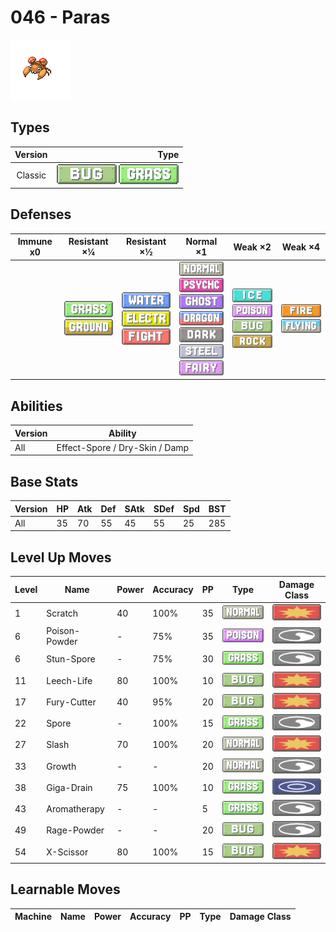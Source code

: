 # 046 - Paras

![paras](../img/pokemon/046.png)

## Types

| Version | Type                                                          |
| :-----: | ------------------------------------------------------------: |
| Classic | ![bug](../img/types/bug.png) ![grass](../img/types/grass.png) |

## Defenses

| Immune x0 | Resistant ×¼                                                            | Resistant ×½                                                                                                           | Normal ×1                                                                                                                                                                                                                                                            | Weak ×2                                                                                                                                 | Weak ×4                                                               |
| --------- | ----------------------------------------------------------------------- | ---------------------------------------------------------------------------------------------------------------------- | -------------------------------------------------------------------------------------------------------------------------------------------------------------------------------------------------------------------------------------------------------------------- | --------------------------------------------------------------------------------------------------------------------------------------- | --------------------------------------------------------------------- |
|           | ![grass](../img/types/grass.png)<br/>![ground](../img/types/ground.png) | ![water](../img/types/water.png)<br/>![electric](../img/types/electric.png)<br/>![fighting](../img/types/fighting.png) | ![normal](../img/types/normal.png)<br/>![psychic](../img/types/psychic.png)<br/>![ghost](../img/types/ghost.png)<br/>![dragon](../img/types/dragon.png)<br/>![dark](../img/types/dark.png)<br/>![steel](../img/types/steel.png)<br/>![fairy](../img/types/fairy.png) | ![ice](../img/types/ice.png)<br/>![poison](../img/types/poison.png)<br/>![bug](../img/types/bug.png)<br/>![rock](../img/types/rock.png) | ![fire](../img/types/fire.png)<br/>![flying](../img/types/flying.png) |

## Abilities

| Version | Ability                        |
| ------- | ------------------------------ |
| All     | Effect-Spore / Dry-Skin / Damp |

## Base Stats

| Version | HP | Atk | Def | SAtk | SDef | Spd | BST |
| ------- | -- | --- | --- | ---- | ---- | --- | --- |
| All     | 35 | 70  | 55  | 45   | 55   | 25  | 285 |

## Level Up Moves

| Level | Name          | Power | Accuracy | PP | Type                               | Damage Class                           |
| ----- | ------------- | ----- | -------- | -- | ---------------------------------- | -------------------------------------- |
| 1     | Scratch       | 40    | 100%     | 35 | ![normal](../img/types/normal.png) | ![physical](../img/types/physical.png) |
| 6     | Poison-Powder | -     | 75%      | 35 | ![poison](../img/types/poison.png) | ![status](../img/types/status.png)     |
| 6     | Stun-Spore    | -     | 75%      | 30 | ![grass](../img/types/grass.png)   | ![status](../img/types/status.png)     |
| 11    | Leech-Life    | 80    | 100%     | 10 | ![bug](../img/types/bug.png)       | ![physical](../img/types/physical.png) |
| 17    | Fury-Cutter   | 40    | 95%      | 20 | ![bug](../img/types/bug.png)       | ![physical](../img/types/physical.png) |
| 22    | Spore         | -     | 100%     | 15 | ![grass](../img/types/grass.png)   | ![status](../img/types/status.png)     |
| 27    | Slash         | 70    | 100%     | 20 | ![normal](../img/types/normal.png) | ![physical](../img/types/physical.png) |
| 33    | Growth        | -     | -        | 20 | ![normal](../img/types/normal.png) | ![status](../img/types/status.png)     |
| 38    | Giga-Drain    | 75    | 100%     | 10 | ![grass](../img/types/grass.png)   | ![special](../img/types/special.png)   |
| 43    | Aromatherapy  | -     | -        | 5  | ![grass](../img/types/grass.png)   | ![status](../img/types/status.png)     |
| 49    | Rage-Powder   | -     | -        | 20 | ![bug](../img/types/bug.png)       | ![status](../img/types/status.png)     |
| 54    | X-Scissor     | 80    | 100%     | 15 | ![bug](../img/types/bug.png)       | ![physical](../img/types/physical.png) |

## Learnable Moves

| Machine | Name | Power | Accuracy | PP | Type | Damage Class |
| ------- | ---- | ----- | -------- | -- | ---- | ------------ |